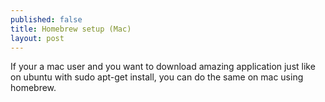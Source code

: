 ```yaml
---
published: false
title: Homebrew setup (Mac)
layout: post
---
```

If your a mac user and you want to download amazing application just like on ubuntu with sudo apt-get install, you can do the same on mac using homebrew.
